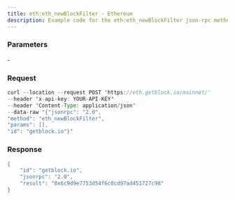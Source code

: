 ```yaml
---
title: eth:eth_newBlockFilter - Ethereum
description: Example code for the eth:eth_newBlockFilter json-rpc method. Сomplete guide on how to use eth:eth_newBlockFilter json-rpc in GetBlock.io Web3 documentation.
---
```


### Parameters


\-

### Request

``` java
curl --location --request POST 'https://eth.getblock.io/mainnet/' 
--header 'x-api-key: YOUR-API-KEY' 
--header 'Content-Type: application/json' 
--data-raw '{"jsonrpc": "2.0",
"method": "eth_newBlockFilter",
"params": [],
"id": "getblock.io"}'
```

###  Response

``` java
{
    "id": "getblock.io",
    "jsonrpc": "2.0",
    "result": "0x6c9d9e7753d54f6c0cd97ad451727c98"
}
```

